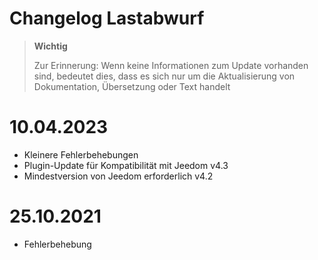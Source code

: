 # Changelog Lastabwurf

>**Wichtig**
>
>Zur Erinnerung: Wenn keine Informationen zum Update vorhanden sind, bedeutet dies, dass es sich nur um die Aktualisierung von Dokumentation, Übersetzung oder Text handelt

# 10.04.2023

- Kleinere Fehlerbehebungen
- Plugin-Update für Kompatibilität mit Jeedom v4.3
- Mindestversion von Jeedom erforderlich v4.2

# 25.10.2021

- Fehlerbehebung
